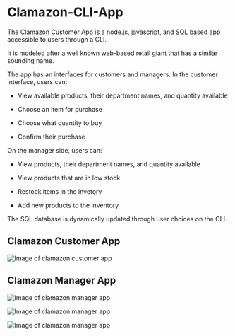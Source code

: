 # Clamazon-CLI-App

The Clamazon Customer App is a node.js, javascript, and SQL based app accessible to users through a CLI. 

It is modeled after a well known web-based retail giant that has a similar sounding name. 

The app has an interfaces for customers and managers. In the customer interface, users can:
 
* View available products, their department names, and quantity available

* Choose an item for purchase

* Choose what quantity to buy

* Confirm their purchase

On the manager side, users can:
 
* View products, their department names, and quantity available

* View products that are in low stock

* Restock items in the invetory

* Add new products to the inventory

The SQL database is dynamically updated through user choices on the CLI.

## Clamazon Customer App

![Image of clamazon customer app](http://i301.photobucket.com/albums/nn65/reversethis/Screen%20Shot%202017-07-22%20at%2010.50.34%20PM_1.png)

## Clamazon Manager App

![Image of clamazon manager app](http://i301.photobucket.com/albums/nn65/reversethis/Screen%20Shot%202017-07-22%20at%2010.51.06%20PM_1.png)

![Image of clamazon manager app](http://i301.photobucket.com/albums/nn65/reversethis/Screen%20Shot%202017-07-22%20at%2010.51.23%20PM.png)

![Image of clamazon manager app](http://i301.photobucket.com/albums/nn65/reversethis/Screen%20Shot%202017-07-22%20at%2010.51.37%20PM.png)
